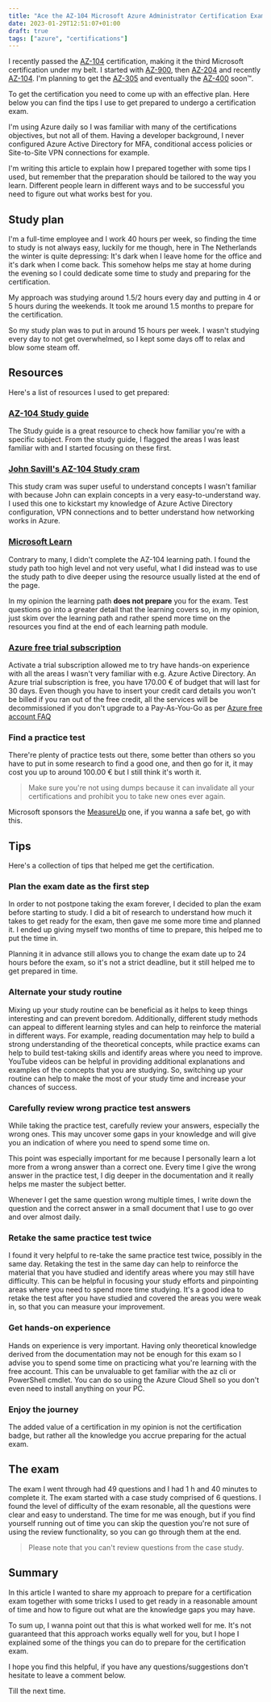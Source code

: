 ```yaml
---
title: "Ace the AZ-104 Microsoft Azure Administrator Certification Exam: Tips and Strategies"
date: 2023-01-29T12:51:07+01:00
draft: true
tags: ["azure", "certifications"]
---
```


I recently passed the [AZ-104](https://learn.microsoft.com/en-us/certifications/azure-administrator/) certification, making it the third Microsoft certification under my belt. I started with [AZ-900](https://learn.microsoft.com/en-us/certifications/azure-fundamentals/), then [AZ-204](https://learn.microsoft.com/en-us/certifications/azure-developer/) and recently [AZ-104](https://learn.microsoft.com/en-us/certifications/azure-administrator/).
I'm planning to get the [AZ-305](https://learn.microsoft.com/en-us/certifications/azure-solutions-architect/) and eventually the [AZ-400](https://learn.microsoft.com/en-us/certifications/devops-engineer/) soon™.

To get the certification you need to come up with an effective plan. Here below you can find the tips I use to get prepared to undergo a certification exam.

I'm using Azure daily so I was familiar with many of the certifications objectives, but not all of them. Having a developer background, I never configured Azure Active Directory for MFA, conditional access policies or Site-to-Site VPN connections for example.

I'm writing this article to explain how I prepared together with some tips I used, but remember that the preparation should be tailored to the way you learn. Different people learn in different ways and to be successful you need to figure out what works best for you.

## Study plan
I'm a full-time employee and I work 40 hours per week, so finding the time to study is not always easy, luckily for me though, here in The Netherlands the winter is quite depressing: It's dark when I leave home for the office and it's dark when I come back. This somehow helps me stay at home during the evening so I could dedicate some time to study and preparing for the certification.

My approach was studying around 1.5/2 hours every day and putting in 4 or 5 hours during the weekends. It took me around 1.5 months to prepare for the certification.

So my study plan was to put in around 15 hours per week. I wasn't studying every day to not get overwhelmed, so I kept some days off to relax and blow some steam off.

## Resources
Here's a list of resources I used to get prepared:

### [AZ-104 Study guide](https://learn.microsoft.com/en-us/certifications/resources/study-guides/az-104)
The Study guide is a great resource to check how familiar you're with a specific subject. From the study guide, I flagged the areas I was least familiar with and I started focusing on these first.

### [John Savill's AZ-104 Study cram](https://www.youtube.com/watch?v=VOod_VNgdJk)
This study cram was super useful to understand concepts I wasn't familiar with because John can explain concepts in a very easy-to-understand way. I used this one to kickstart my knowledge of Azure Active Directory configuration, VPN connections and to better understand how networking works in Azure.

### [Microsoft Learn](https://learn.microsoft.com/en-us/training/browse/?terms=104)
Contrary to many, I didn't complete the AZ-104 learning path. I found the study path too high level and not very useful, what I did instead was to use the study path to dive deeper using the resource usually listed at the end of the page.

In my opinion the learning path **does not prepare** you for the exam. Test questions go into a greater detail that the learning covers so, in my opinion, just skim over the learning path and rather spend more time on the resources you find at the end of each learning path module.

### [Azure free trial subscription](https://azure.microsoft.com/en-us/offers/ms-azr-0044p/)
Activate a trial subscription allowed me to try have hands-on experience with all the areas I wasn't very familiar with e.g. Azure Active Directory. An Azure trial subscription is free, you have 170.00 € of budget that will last for 30 days. Even though you have to insert your credit card details you won't be billed if you ran out of the free credit, all the services will be decommissioned if you don't upgrade to a Pay-As-You-Go as per [Azure free account FAQ](https://azure.microsoft.com/en-gb/free/free-account-faq/)

### Find a practice test
There're plenty of practice tests out there, some better than others so you have to put in some research to find a good one, and then go for it, it may cost you up to around 100.00 € but I still think it's worth it.

>Make sure you're not using dumps because it can invalidate all your certifications and prohibit you to take new ones ever again.

Microsoft sponsors the [MeasureUp](https://www.mindhub.com/az-104-microsoft-azure-administrator-microsoft-official-practice-test/p/MU-AZ-104?utm_source=microsoft&utm_medium=certpage&utm_campaign=msofficialpractice) one, if you wanna a safe bet, go with this.

## Tips
Here's a collection of tips that helped me get the certification.

### Plan the exam date as the first step
In order to not postpone taking the exam forever, I decided to plan the exam before starting to study. I did a bit of research to understand how much it takes to get ready for the exam, then gave me some more time and planned it. I ended up giving myself two months of time to prepare, this helped me to put the time in. 

Planning it in advance still allows you to change the exam date up to 24 hours before the exam, so it's not a strict deadline, but it still helped me to get prepared in time.

### Alternate your study routine
Mixing up your study routine can be beneficial as it helps to keep things interesting and can prevent boredom. Additionally, different study methods can appeal to different learning styles and can help to reinforce the material in different ways. For example, reading documentation may help to build a strong understanding of the theoretical concepts, while practice exams can help to build test-taking skills and identify areas where you need to improve. YouTube videos can be helpful in providing additional explanations and examples of the concepts that you are studying. So, switching up your routine can help to make the most of your study time and increase your chances of success.

### Carefully review wrong practice test answers 
While taking the practice test, carefully review your answers, especially the wrong ones. This may uncover some gaps in your knowledge and will give you an indication of where you need to spend some time on.

This point was especially important for me because I personally learn a lot more from a wrong answer than a correct one. Every time I give the wrong answer in the practice test, I dig deeper in the documentation and it really helps me master the subject better.

Whenever I get the same question wrong multiple times, I write down the question and the correct answer in a small document that I use to go over and over almost daily.

### Retake the same practice test twice
I found it very helpful to re-take the same practice test twice, possibly in the same day. Retaking the test in the same day can help to reinforce the material that you have studied and identify areas where you may still have difficulty. This can be helpful in focusing your study efforts and pinpointing areas where you need to spend more time studying. It's a good idea to retake the test after you have studied and covered the areas you were weak in, so that you can measure your improvement.

### Get hands-on experience
Hands on experience is very important. Having only theoretical knowledge derived from the documentation may not be enough for this exam so I advise you to spend some time on practicing what you're learning with the free account.
This can be unvaluable to get familiar with the az cli or PowerShell cmdlet. You can do so using the Azure Cloud Shell so you don't even need to install anything on your PC.

### Enjoy the journey
The added value of a certification in my opinion is not the certification badge, but rather all the knowledge you accrue preparing for the actual exam.

## The exam
The exam I went through had 49 questions and I had 1 h and 40 minutes to complete it. The exam started with a case study comprised of 6 questions.
I found the level of difficulty of the exam resonable, all the questions were clear and easy to understand. The time for me was enough, but if you find yourself running out of time you can skip the question you're not sure of using the review functionality, so you can go through them at the end.

>Please note that you can't review questions from the case study.

## Summary
In this article I wanted to share my approach to prepare for a certification exam together with some tricks I used to get ready in a reasonable amount of time and how to figure out what are the knowledge gaps you may have.

To sum up, I wanna point out that this is what worked well for me. It's not guaranteed that this approach works equally well for you, but I hope I explained some of the things you can do to prepare for the certification exam.

I hope you find this helpful, if you have any questions/suggestions don't hesitate to leave a comment below.

Till the next time.